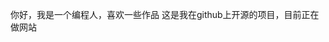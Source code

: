 你好，我是一个编程人，喜欢一些作品
这是我在github上开源的项目，目前正在做网站

<!---
MEMZ-CHROER/MEMZ-CHROER is a ✨ special ✨ repository because its `README.md` (this file) appears on your GitHub profile.
You can click the Preview link to take a look at your changes.
--->
